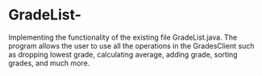 # GradeList-
Implementing the functionality of the existing file GradeList.java. The program allows the user to use all the operations in the GradesClient such as dropping lowest grade, calculating average, adding grade, sorting grades, and much more.

